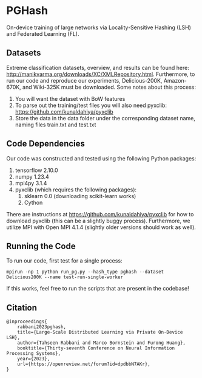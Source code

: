 # PGHash
On-device training of large networks via Locality-Sensitive Hashing (LSH) and Federated Learning (FL).

## Datasets
Extreme classification datasets, overview, and results can be found here: http://manikvarma.org/downloads/XC/XMLRepository.html.
Furthermore, to run our code and reproduce our experiments, Delicious-200K, Amazon-670K, and Wiki-325K must be downloaded.
Some notes about this process:
1. You will want the dataset with BoW features
2. To parse out the training/test files you will also need pyxclib: https://github.com/kunaldahiya/pyxclib
3. Store the data in the data folder under the corresponding dataset name, naming files train.txt and test.txt

## Code Dependencies

Our code was constructed and tested using the following Python packages:
1. tensorflow 2.10.0
2. numpy 1.23.4
3. mpi4py 3.1.4
4. pyxclib (which requires the following packages):
   1. sklearn 0.0 (downloading scikit-learn works)
   2. Cython

There are instructions at https://github.com/kunaldahiya/pyxclib for how to download pyxclib (this can be a slightly buggy process).
Furthermore, we utilize MPI with Open MPI 4.1.4 (slightly older versions should work as well).

## Running the Code

To run our code, first test for a single process:
```
mpirun -np 1 python run_pg.py --hash_type pghash --dataset Delicious200K --name test-run-single-worker
```

If this works, feel free to run the scripts that are present in the codebase!

## Citation

```
@inproceedings{
    rabbani2023pghash,
    title={Large-Scale Distributed Learning via Private On-Device LSH},
    author={Tahseen Rabbani and Marco Bornstein and Furong Huang},
    booktitle={Thirty-seventh Conference on Neural Information Processing Systems},
    year={2023},
    url={https://openreview.net/forum?id=dpdbbN7AKr},
}
```
